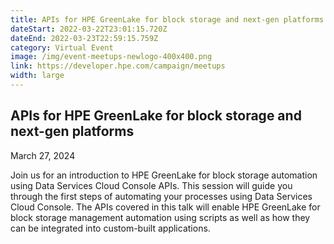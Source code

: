 ```yaml
---
title: APIs for HPE GreenLake for block storage and next-gen platforms
dateStart: 2022-03-22T23:01:15.720Z
dateEnd: 2022-03-23T22:59:15.759Z
category: Virtual Event
image: /img/event-meetups-newlogo-400x400.png
link: https://developer.hpe.com/campaign/meetups
width: large
---
```

## APIs for HPE GreenLake for block storage and next-gen platforms

March 27, 2024

Join us for an introduction to HPE GreenLake for block storage automation using Data Services Cloud Console APIs. This session will guide you through the first steps of automating your processes using Data Services Cloud Console. The APIs covered in this talk will enable HPE GreenLake for block storage management automation using scripts as well as how they can be integrated into custom-built applications.
